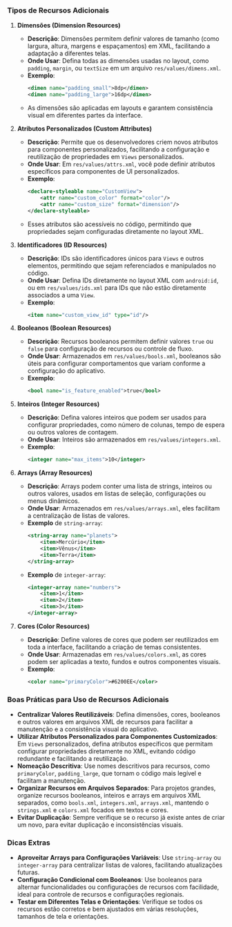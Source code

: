 ### Tipos de Recursos Adicionais

1. **Dimensões (Dimension Resources)**
   - **Descrição**: Dimensões permitem definir valores de tamanho (como largura, altura, margens e espaçamentos) em XML, facilitando a adaptação a diferentes telas.
   - **Onde Usar**: Defina todas as dimensões usadas no layout, como `padding`, `margin`, ou `textSize` em um arquivo `res/values/dimens.xml`.
   - **Exemplo**:
     ```xml
     <dimen name="padding_small">8dp</dimen>
     <dimen name="padding_large">16dp</dimen>
     ```
   - As dimensões são aplicadas em layouts e garantem consistência visual em diferentes partes da interface.

2. **Atributos Personalizados (Custom Attributes)**
   - **Descrição**: Permite que os desenvolvedores criem novos atributos para componentes personalizados, facilitando a configuração e reutilização de propriedades em `Views` personalizados.
   - **Onde Usar**: Em `res/values/attrs.xml`, você pode definir atributos específicos para componentes de UI personalizados.
   - **Exemplo**:
     ```xml
     <declare-styleable name="CustomView">
         <attr name="custom_color" format="color"/>
         <attr name="custom_size" format="dimension"/>
     </declare-styleable>
     ```
   - Esses atributos são acessíveis no código, permitindo que propriedades sejam configuradas diretamente no layout XML.

3. **Identificadores (ID Resources)**
   - **Descrição**: IDs são identificadores únicos para `Views` e outros elementos, permitindo que sejam referenciados e manipulados no código.
   - **Onde Usar**: Defina IDs diretamente no layout XML com `android:id`, ou em `res/values/ids.xml` para IDs que não estão diretamente associados a uma `View`.
   - **Exemplo**:
     ```xml
     <item name="custom_view_id" type="id"/>
     ```

4. **Booleanos (Boolean Resources)**
   - **Descrição**: Recursos booleanos permitem definir valores `true` ou `false` para configuração de recursos ou controle de fluxo.
   - **Onde Usar**: Armazenados em `res/values/bools.xml`, booleanos são úteis para configurar comportamentos que variam conforme a configuração do aplicativo.
   - **Exemplo**:
     ```xml
     <bool name="is_feature_enabled">true</bool>
     ```

5. **Inteiros (Integer Resources)**
   - **Descrição**: Defina valores inteiros que podem ser usados para configurar propriedades, como número de colunas, tempo de espera ou outros valores de contagem.
   - **Onde Usar**: Inteiros são armazenados em `res/values/integers.xml`.
   - **Exemplo**:
     ```xml
     <integer name="max_items">10</integer>
     ```

6. **Arrays (Array Resources)**
   - **Descrição**: Arrays podem conter uma lista de strings, inteiros ou outros valores, usados em listas de seleção, configurações ou menus dinâmicos.
   - **Onde Usar**: Armazenados em `res/values/arrays.xml`, eles facilitam a centralização de listas de valores.
   - **Exemplo** de `string-array`:
     ```xml
     <string-array name="planets">
         <item>Mercúrio</item>
         <item>Vênus</item>
         <item>Terra</item>
     </string-array>
     ```
   - **Exemplo** de `integer-array`:
     ```xml
     <integer-array name="numbers">
         <item>1</item>
         <item>2</item>
         <item>3</item>
     </integer-array>
     ```

7. **Cores (Color Resources)**
   - **Descrição**: Define valores de cores que podem ser reutilizados em toda a interface, facilitando a criação de temas consistentes.
   - **Onde Usar**: Armazenadas em `res/values/colors.xml`, as cores podem ser aplicadas a texto, fundos e outros componentes visuais.
   - **Exemplo**:
     ```xml
     <color name="primaryColor">#6200EE</color>
     ```

### Boas Práticas para Uso de Recursos Adicionais

- **Centralizar Valores Reutilizáveis**: Defina dimensões, cores, booleanos e outros valores em arquivos XML de recursos para facilitar a manutenção e a consistência visual do aplicativo.
- **Utilizar Atributos Personalizados para Componentes Customizados**: Em `Views` personalizados, defina atributos específicos que permitam configurar propriedades diretamente no XML, evitando código redundante e facilitando a reutilização.
- **Nomeação Descritiva**: Use nomes descritivos para recursos, como `primaryColor`, `padding_large`, que tornam o código mais legível e facilitam a manutenção.
- **Organizar Recursos em Arquivos Separados**: Para projetos grandes, organize recursos booleanos, inteiros e arrays em arquivos XML separados, como `bools.xml`, `integers.xml`, `arrays.xml`, mantendo o `strings.xml` e `colors.xml` focados em textos e cores.
- **Evitar Duplicação**: Sempre verifique se o recurso já existe antes de criar um novo, para evitar duplicação e inconsistências visuais.

### Dicas Extras

- **Aproveitar Arrays para Configurações Variáveis**: Use `string-array` ou `integer-array` para centralizar listas de valores, facilitando atualizações futuras.
- **Configuração Condicional com Booleanos**: Use booleanos para alternar funcionalidades ou configurações de recursos com facilidade, ideal para controle de recursos e configurações regionais.
- **Testar em Diferentes Telas e Orientações**: Verifique se todos os recursos estão corretos e bem ajustados em várias resoluções, tamanhos de tela e orientações.